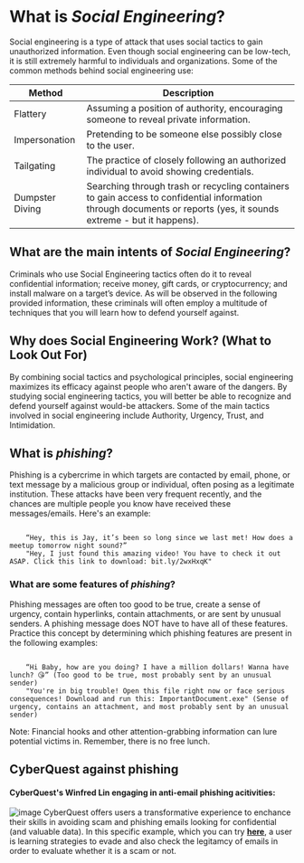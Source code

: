 # **What is *Social Engineering*?**
Social engineering is a type of attack that uses social tactics to gain unauthorized information. Even though social engineering can be low-tech, it is still extremely harmful to individuals and organizations. Some of the common methods behind social engineering use:

| Method | Description |
| ----------- | ----------- |
| Flattery |  Assuming a position of authority, encouraging someone to reveal private information. |
| Impersonation | Pretending to be someone else possibly close to the user. |
| Tailgating | The practice of closely following an authorized individual to avoid showing credentials. |
| Dumpster Diving | Searching through trash or recycling containers to gain access to confidential information through documents or reports (yes, it sounds extreme - but it happens). |

## **What are the main intents of *Social Engineering*?**
Criminals who use Social Engineering tactics often do it to reveal confidential information; receive money, gift cards, or cryptocurrency; and install malware on a target’s device. As will be observed in the following provided information, these criminals will often employ a multitude of techniques that you will learn how to defend yourself against. 

## **Why does Social Engineering Work? (What to Look Out For)**
By combining social tactics and psychological principles, social engineering maximizes its efficacy against people who aren't aware of the dangers. By studying social engineering tactics, you will better be able to recognize and defend yourself against would-be attackers. Some of the main tactics involved in social engineering include Authority, Urgency, Trust, and Intimidation. 

## **What is *phishing*?**
Phishing is a cybercrime in which targets are contacted by email, phone, or text message by a malicious group or individual, often posing as a legitimate institution. These attacks have been very frequent recently, and the chances are multiple people you know have received these messages/emails. Here's an example: <br />

<Code language = "javascript">
    “Hey, this is Jay, it’s been so long since we last met! How does a meetup tomorrow night sound?”
    "Hey, I just found this amazing video! You have to check it out ASAP. Click this link to download: bit.ly/2wxHxqK"
</Code>

### **What are some features of *phishing*?**
Phishing messages are often too good to be true, create a sense of urgency, contain hyperlinks, contain attachments, or are sent by unusual senders. A phishing message does NOT have to have all of these features. Practice this concept by determining which phishing features are present in the following examples: 

<Code language = "javascript">
    “Hi Baby, how are you doing? I have a million dollars! Wanna have lunch? 😘” (Too good to be true, most probably sent by an unusual sender)
    "You're in big trouble! Open this file right now or face serious consequences! Download and run this: ImportantDocument.exe" (Sense of urgency, contains an attachment, and most probably sent by an unusual sender)
</Code>

Note: 
Financial hooks and other attention-grabbing information can lure potential victims in. Remember, there is no free lunch.

## **CyberQuest against phishing**

#### CyberQuest's Winfred Lin engaging in anti-email phishing acitivities:
![image](/src/assets/cyberquest_1.png)
CyberQuest offers users a transformative experience to enchance their skills in avoiding scam and phishing emails looking for confidential (and valuable data). In this specific example, which you can try **[here](https://website-name.com)**, a user is learning strategies to evade and also check the legitamcy of emails in order to evaluate whether it is a scam or not.
